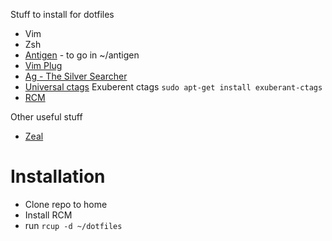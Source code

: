 Stuff to install for dotfiles

- Vim
- Zsh
- [Antigen](https://github.com/zsh-users/antigen) - to go in ~/antigen
- [Vim Plug](https://github.com/junegunn/vim-plug)
- [Ag - The Silver Searcher](https://github.com/ggreer/the_silver_searcher)
- [Universal ctags](https://github.com/universal-ctags/ctags) Exuberent ctags `sudo apt-get install exuberant-ctags`
- [RCM](https://github.com/thoughtbot/rcm)

Other useful stuff

- [Zeal](https://zealdocs.org/)

#  Installation

- Clone repo to home
- Install RCM
- run `rcup -d ~/dotfiles`

